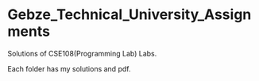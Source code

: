 # Gebze_Technical_University_Assignments

Solutions of CSE108(Programming Lab) Labs.

Each folder has my solutions and pdf.
